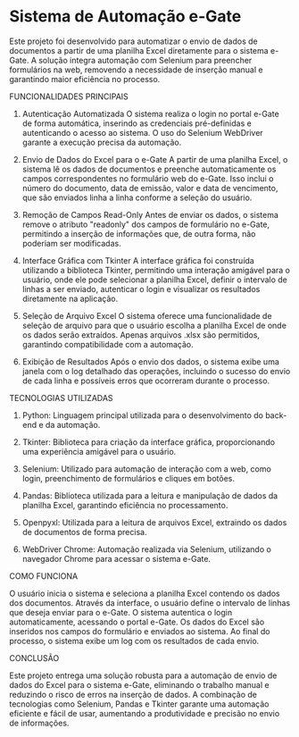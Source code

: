 # Sistema de Automação e-Gate

Este projeto foi desenvolvido para automatizar o envio de dados de documentos a partir de uma planilha Excel diretamente para o sistema e-Gate. A solução integra automação com Selenium para preencher formulários na web, removendo a necessidade de inserção manual e garantindo maior eficiência no processo.


FUNCIONALIDADES PRINCIPAIS

1. Autenticação Automatizada
O sistema realiza o login no portal e-Gate de forma automática, inserindo as credenciais pré-definidas e autenticando o acesso ao sistema. O uso do Selenium WebDriver garante a execução precisa da automação.

2. Envio de Dados do Excel para o e-Gate
A partir de uma planilha Excel, o sistema lê os dados de documentos e preenche automaticamente os campos correspondentes no formulário web do e-Gate. Isso inclui o número do documento, data de emissão, valor e data de vencimento, que são enviados linha a linha conforme a seleção do usuário.

3. Remoção de Campos Read-Only
Antes de enviar os dados, o sistema remove o atributo "readonly" dos campos de formulário no e-Gate, permitindo a inserção de informações que, de outra forma, não poderiam ser modificadas.

4. Interface Gráfica com Tkinter
A interface gráfica foi construída utilizando a biblioteca Tkinter, permitindo uma interação amigável para o usuário, onde ele pode selecionar a planilha Excel, definir o intervalo de linhas a ser enviado, autenticar o login e visualizar os resultados diretamente na aplicação.

5. Seleção de Arquivo Excel
O sistema oferece uma funcionalidade de seleção de arquivo para que o usuário escolha a planilha Excel de onde os dados serão extraídos. Apenas arquivos .xlsx são permitidos, garantindo compatibilidade com a automação.

6. Exibição de Resultados
Após o envio dos dados, o sistema exibe uma janela com o log detalhado das operações, incluindo o sucesso do envio de cada linha e possíveis erros que ocorreram durante o processo.


TECNOLOGIAS UTILIZADAS

1. Python: Linguagem principal utilizada para o desenvolvimento do back-end e da automação.

2. Tkinter: Biblioteca para criação da interface gráfica, proporcionando uma experiência amigável para o usuário.

3. Selenium: Utilizado para automação de interação com a web, como login, preenchimento de formulários e cliques em botões.

4. Pandas: Biblioteca utilizada para a leitura e manipulação de dados da planilha Excel, garantindo eficiência no processamento.

5. Openpyxl: Utilizada para a leitura de arquivos Excel, extraindo os dados de documentos de forma precisa.

6. WebDriver Chrome: Automação realizada via Selenium, utilizando o navegador Chrome para acessar o sistema e-Gate.


COMO FUNCIONA

O usuário inicia o sistema e seleciona a planilha Excel contendo os dados dos documentos.
Através da interface, o usuário define o intervalo de linhas que deseja enviar para o e-Gate.
O sistema autentica o login automaticamente, acessando o portal e-Gate.
Os dados do Excel são inseridos nos campos do formulário e enviados ao sistema.
Ao final do processo, o sistema exibe um log com os resultados de cada envio.


CONCLUSÃO

Este projeto entrega uma solução robusta para a automação de envio de dados do Excel para o sistema e-Gate, eliminando o trabalho manual e reduzindo o risco de erros na inserção de dados. A combinação de tecnologias como Selenium, Pandas e Tkinter garante uma automação eficiente e fácil de usar, aumentando a produtividade e precisão no envio de informações.
